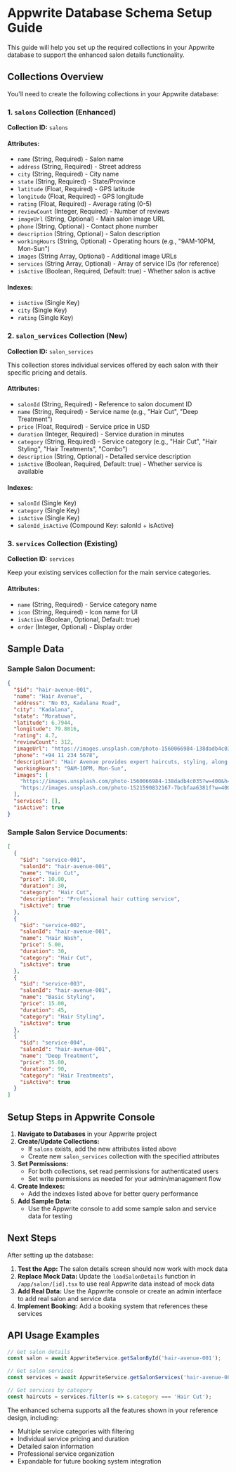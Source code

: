 # Appwrite Database Schema Setup Guide

This guide will help you set up the required collections in your Appwrite database to support the enhanced salon details functionality.

## Collections Overview

You'll need to create the following collections in your Appwrite database:

### 1. `salons` Collection (Enhanced)

**Collection ID:** `salons`

#### Attributes:
- `name` (String, Required) - Salon name
- `address` (String, Required) - Street address
- `city` (String, Required) - City name
- `state` (String, Required) - State/Province
- `latitude` (Float, Required) - GPS latitude
- `longitude` (Float, Required) - GPS longitude  
- `rating` (Float, Required) - Average rating (0-5)
- `reviewCount` (Integer, Required) - Number of reviews
- `imageUrl` (String, Optional) - Main salon image URL
- `phone` (String, Optional) - Contact phone number
- `description` (String, Optional) - Salon description
- `workingHours` (String, Optional) - Operating hours (e.g., "9AM-10PM, Mon-Sun")
- `images` (String Array, Optional) - Additional image URLs
- `services` (String Array, Optional) - Array of service IDs (for reference)
- `isActive` (Boolean, Required, Default: true) - Whether salon is active

#### Indexes:
- `isActive` (Single Key)
- `city` (Single Key)
- `rating` (Single Key)

### 2. `salon_services` Collection (New)

**Collection ID:** `salon_services`

This collection stores individual services offered by each salon with their specific pricing and details.

#### Attributes:
- `salonId` (String, Required) - Reference to salon document ID
- `name` (String, Required) - Service name (e.g., "Hair Cut", "Deep Treatment")
- `price` (Float, Required) - Service price in USD
- `duration` (Integer, Required) - Service duration in minutes
- `category` (String, Required) - Service category (e.g., "Hair Cut", "Hair Styling", "Hair Treatments", "Combo")
- `description` (String, Optional) - Detailed service description
- `isActive` (Boolean, Required, Default: true) - Whether service is available

#### Indexes:
- `salonId` (Single Key)
- `category` (Single Key)  
- `isActive` (Single Key)
- `salonId_isActive` (Compound Key: salonId + isActive)

### 3. `services` Collection (Existing)

**Collection ID:** `services`

Keep your existing services collection for the main service categories.

#### Attributes:
- `name` (String, Required) - Service category name
- `icon` (String, Required) - Icon name for UI
- `isActive` (Boolean, Optional, Default: true)
- `order` (Integer, Optional) - Display order

## Sample Data

### Sample Salon Document:
```json
{
  "$id": "hair-avenue-001",
  "name": "Hair Avenue",
  "address": "No 03, Kadalana Road",
  "city": "Kadalana", 
  "state": "Moratuwa",
  "latitude": 6.7944,
  "longitude": 79.8816,
  "rating": 4.7,
  "reviewCount": 312,
  "imageUrl": "https://images.unsplash.com/photo-1560066984-138dadb4c035?w=400&h=300&fit=crop",
  "phone": "+94 11 234 5678",
  "description": "Hair Avenue provides expert haircuts, styling, along with services like facials, cleanups, skincare and makeup to keep you looking your best.",
  "workingHours": "9AM-10PM, Mon-Sun",
  "images": [
    "https://images.unsplash.com/photo-1560066984-138dadb4c035?w=400&h=300&fit=crop",
    "https://images.unsplash.com/photo-1521590832167-7bcbfaa6381f?w=400&h=300&fit=crop"
  ],
  "services": [],
  "isActive": true
}
```

### Sample Salon Service Documents:
```json
[
  {
    "$id": "service-001",
    "salonId": "hair-avenue-001",
    "name": "Hair Cut",
    "price": 10.00,
    "duration": 30,
    "category": "Hair Cut",
    "description": "Professional hair cutting service",
    "isActive": true
  },
  {
    "$id": "service-002", 
    "salonId": "hair-avenue-001",
    "name": "Hair Wash",
    "price": 5.00,
    "duration": 30,
    "category": "Hair Cut",
    "isActive": true
  },
  {
    "$id": "service-003",
    "salonId": "hair-avenue-001", 
    "name": "Basic Styling",
    "price": 15.00,
    "duration": 45,
    "category": "Hair Styling",
    "isActive": true
  },
  {
    "$id": "service-004",
    "salonId": "hair-avenue-001",
    "name": "Deep Treatment", 
    "price": 35.00,
    "duration": 90,
    "category": "Hair Treatments",
    "isActive": true
  }
]
```

## Setup Steps in Appwrite Console

1. **Navigate to Databases** in your Appwrite project
2. **Create/Update Collections:**
   - If `salons` exists, add the new attributes listed above
   - Create new `salon_services` collection with the specified attributes
3. **Set Permissions:**
   - For both collections, set read permissions for authenticated users
   - Set write permissions as needed for your admin/management flow
4. **Create Indexes:**
   - Add the indexes listed above for better query performance
5. **Add Sample Data:**
   - Use the Appwrite console to add some sample salon and service data for testing

## Next Steps

After setting up the database:

1. **Test the App:** The salon details screen should now work with mock data
2. **Replace Mock Data:** Update the `loadSalonDetails` function in `/app/salon/[id].tsx` to use real Appwrite data instead of mock data
3. **Add Real Data:** Use the Appwrite console or create an admin interface to add real salon and service data
4. **Implement Booking:** Add a booking system that references these services

## API Usage Examples

```typescript
// Get salon details
const salon = await AppwriteService.getSalonById('hair-avenue-001');

// Get salon services  
const services = await AppwriteService.getSalonServices('hair-avenue-001');

// Get services by category
const haircuts = services.filter(s => s.category === 'Hair Cut');
```

The enhanced schema supports all the features shown in your reference design, including:
- Multiple service categories with filtering
- Individual service pricing and duration
- Detailed salon information
- Professional service organization
- Expandable for future booking system integration